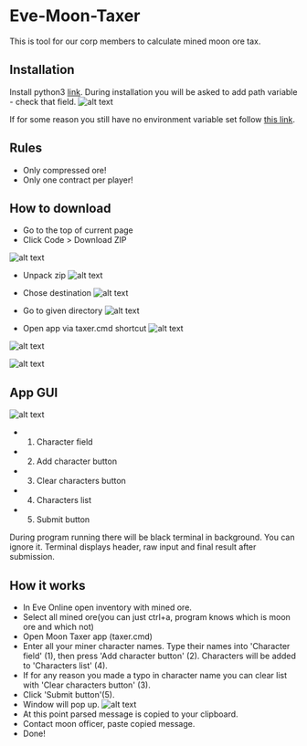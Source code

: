 # Eve-Moon-Taxer
This is tool for our corp members to calculate mined moon ore tax.

## Installation
Install python3 [link](https://www.python.org/downloads/). During installation you will be asked to add path variable - check that field.
![alt text](docs/py_install_var.png "python env variable")

If for some reason you still have no environment variable set follow [this link](docs/PythonEnvVar.md).

## Rules
- Only compressed ore!
- Only one contract per player!

## How to download
- Go to the top of current page
- Click Code > Download ZIP

![alt text](docs/download.png)

- Unpack zip
![alt text](docs/extract.png)

- Chose destination
![alt text](docs/extract_dest.png)

- Go to given directory
![alt text](docs/taxer%20open.png)

- Open app via taxer.cmd shortcut
![alt text](docs/more%20info.png)

![alt text](docs/run.png)

![alt text](docs/running%20app.png)

## App GUI
![alt text](docs/app%20instructions.png)
- 1. Character field
- 2. Add character button
- 3. Clear characters button
- 4. Characters list
- 5. Submit button

During program running there will be black terminal in background. You can ignore it. Terminal displays header, raw input and final result after submission.

## How it works
- In Eve Online open inventory with mined ore.
- Select all mined ore(you can just ctrl+a, program knows which is moon ore and which not)
- Open Moon Taxer app (taxer.cmd)
- Enter all your miner character names. Type their names into 'Character field' (1), then press 'Add character button' (2). Characters will be added to 'Characters list' (4).
- If for any reason you made a typo in character name you can clear list with 'Clear characters button' (3).
- Click 'Submit button'(5).
- Window will pop up.
![alt text](docs/success%20message.png)
- At this point parsed message is copied to your clipboard.
- Contact moon officer, paste copied message.
- Done!